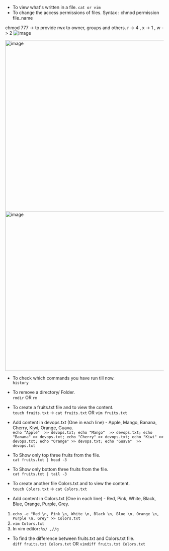 - To view what's written in a file.
``cat or vim``
- To change the access permissions of files.
Syntax : chmod permission file_name 

chmod 777 -> to provide rwx to owner, groups and others.
r -> 4 , x -> 1 , w -> 2
![image](https://user-images.githubusercontent.com/63184865/212555716-6f363ce9-8d20-44b4-b7bc-bc6241b4ecf3.png)

<img width="544" alt="image" src="https://user-images.githubusercontent.com/63184865/212556311-ce7bde17-621c-44ad-8361-fc255ec28b38.png">
<img width="508" alt="image" src="https://user-images.githubusercontent.com/63184865/212557285-ff88ae46-83e8-4c5c-a5ca-30570270007b.png">


- To check which commands you have run till now.    
 ``history``
- To remove a directory/ Folder.  
 ``rmdir`` OR ``rm``
 
- To create a fruits.txt file and to view the content.  
``touch fruits.txt`` -> ``cat fruits.txt`` OR ``vim fruits.txt``
- Add content in devops.txt (One in each line) - Apple, Mango, Banana, Cherry, Kiwi, Orange, Guava.  
``echo "Apple"  >> devops.txt; echo "Mango"  >> devops.txt; echo "Banana" >> devops.txt; echo "Cherry" >> devops.txt; echo "Kiwi" >> devops.txt; echo "Orange" >> devops.txt; echo "Guava"  >> devops.txt ``

- To Show only top three fruits from the file.  
``cat fruits.txt | head -3``
- To Show only bottom three fruits from the file.  
``cat fruits.txt | tail -3``
- To create another file Colors.txt and to view the content.    
``touch Colors.txt`` -> ``cat Colors.txt``
- Add content in Colors.txt (One in each line) - Red, Pink, White, Black, Blue, Orange, Purple, Grey.  
1. ``echo -e "Red \n, Pink \n, White \n, Black \n, Blue \n, Orange \n, Purple \n, Grey" >> Colors.txt``
2. ``vim Colors.txt`` 
3.  In vim editor``:%s/ ,//g``

- To find the difference between fruits.txt and Colors.txt file.  
``diff fruits.txt Colors.txt`` OR ``vimdiff fruits.txt Colors.txt``
